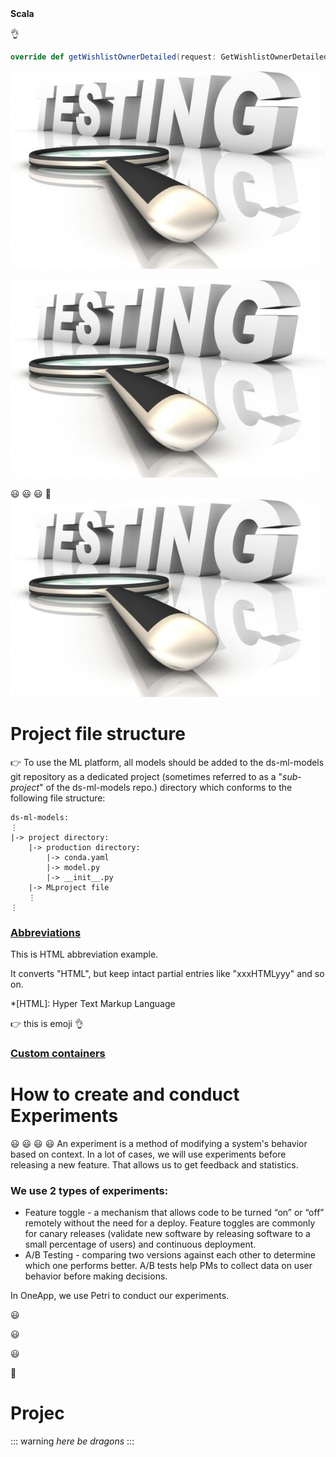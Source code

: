

<summary><b>Scala</b></summary>

:ok_hand:

```scala
override def getWishlistOwnerDetailed(request: GetWishlistOwnerDetailedRequest)(implicit callScope: CallScope): Future[GetWishlistOwnerDetailedResponse] = ???
```

![Title](/courses/example-course/test_testing_optical_265619.jpg)

<img src="/courses/example-course/test_testing_optical_265619.jpg" name="Title-1.jpg">



:smiley:
:smiley:
:smiley:
🥲
<img src="/courses/example-course/test_testing_optical_265619.jpg" name="Title-2.jpg">
# Project file structure
👉 To use the ML platform, all models should be added to the ds-ml-models git repository as a dedicated project (sometimes referred to as a "_sub-project_" of the ds-ml-models repo.) directory which conforms to the following file structure:
```
ds-ml-models:
⋮
|-> project directory:
    |-> production directory:
        |-> conda.yaml
        |-> model.py
        |-> __init__.py 
    |-> MLproject file
    ⋮
⋮
```
</details>

### [Abbreviations](https://github.com/markdown-it/markdown-it-abbr)

This is HTML abbreviation example.

It converts "HTML", but keep intact partial entries like "xxxHTMLyyy" and so on.

*[HTML]: Hyper Text Markup Language

:point_right:   this is emoji 
:ok_hand:

### [Custom containers](https://github.com/markdown-it/markdown-it-container)

# How to create and conduct Experiments
😃 😃 :smiley: :smiley:
An experiment is a method of modifying a system's behavior based on context. In a lot of cases, we will use experiments before releasing a new feature. That allows us to get feedback and statistics.

### We use 2 types of experiments:

- Feature toggle - a mechanism that allows code to be turned “on” or “off” remotely without the need for a deploy. Feature toggles are commonly for canary releases (validate new software by releasing software to a small percentage of users) and continuous deployment.
- A/B Testing - comparing two versions against each other to determine which one performs better. A/B tests help PMs to collect data on user behavior before making decisions.

In OneApp, we use Petri to conduct our experiments.

:smiley:

:smiley:

:smiley:

🥲
# Projec

::: warning
*here be dragons*
:::

